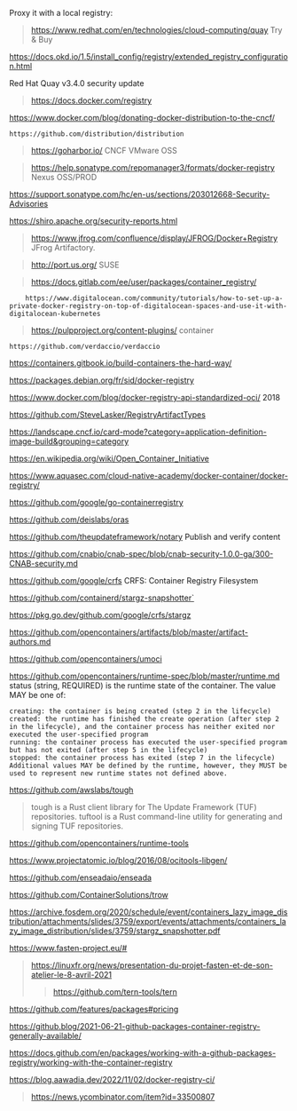 Proxy it with a local registry:

> https://www.redhat.com/en/technologies/cloud-computing/quay Try & Buy

  https://docs.okd.io/1.5/install_config/registry/extended_registry_configuration.html
  
  Red Hat Quay v3.4.0 security update
  
> https://docs.docker.com/registry

  https://www.docker.com/blog/donating-docker-distribution-to-the-cncf/
  
    https://github.com/distribution/distribution

> https://goharbor.io/ CNCF VMware OSS


> https://help.sonatype.com/repomanager3/formats/docker-registry Nexus OSS/PROD

  https://support.sonatype.com/hc/en-us/sections/203012668-Security-Advisories

  https://shiro.apache.org/security-reports.html

> https://www.jfrog.com/confluence/display/JFROG/Docker+Registry JFrog Artifactory.

> http://port.us.org/ SUSE

> https://docs.gitlab.com/ee/user/packages/container_registry/

        https://www.digitalocean.com/community/tutorials/how-to-set-up-a-private-docker-registry-on-top-of-digitalocean-spaces-and-use-it-with-digitalocean-kubernetes

> https://pulpproject.org/content-plugins/ container
  
    https://github.com/verdaccio/verdaccio


https://containers.gitbook.io/build-containers-the-hard-way/


https://packages.debian.org/fr/sid/docker-registry


https://www.docker.com/blog/docker-registry-api-standardized-oci/ 2018

https://github.com/SteveLasker/RegistryArtifactTypes


https://landscape.cncf.io/card-mode?category=application-definition-image-build&grouping=category

https://en.wikipedia.org/wiki/Open_Container_Initiative

https://www.aquasec.com/cloud-native-academy/docker-container/docker-registry/


https://github.com/google/go-containerregistry

https://github.com/deislabs/oras

https://github.com/theupdateframework/notary Publish and verify content

https://github.com/cnabio/cnab-spec/blob/cnab-security-1.0.0-ga/300-CNAB-security.md

https://github.com/google/crfs CRFS: Container Registry Filesystem

https://github.com/containerd/stargz-snapshotter`

https://pkg.go.dev/github.com/google/crfs/stargz

https://github.com/opencontainers/artifacts/blob/master/artifact-authors.md

https://github.com/opencontainers/umoci

https://github.com/opencontainers/runtime-spec/blob/master/runtime.md
status (string, REQUIRED) is the runtime state of the container. The value MAY be one of:

    creating: the container is being created (step 2 in the lifecycle)
    created: the runtime has finished the create operation (after step 2 in the lifecycle), and the container process has neither exited nor executed the user-specified program
    running: the container process has executed the user-specified program but has not exited (after step 5 in the lifecycle)
    stopped: the container process has exited (step 7 in the lifecycle)
    Additional values MAY be defined by the runtime, however, they MUST be used to represent new runtime states not defined above.

https://github.com/awslabs/tough
> tough is a Rust client library for The Update Framework (TUF) repositories.
> tuftool is a Rust command-line utility for generating and signing TUF repositories.

https://github.com/opencontainers/runtime-tools

https://www.projectatomic.io/blog/2016/08/ocitools-libgen/

https://github.com/enseadaio/enseada

https://github.com/ContainerSolutions/trow

https://archive.fosdem.org/2020/schedule/event/containers_lazy_image_distribution/attachments/slides/3759/export/events/attachments/containers_lazy_image_distribution/slides/3759/stargz_snapshotter.pdf

https://www.fasten-project.eu/#
> https://linuxfr.org/news/presentation-du-projet-fasten-et-de-son-atelier-le-8-avril-2021
> > https://github.com/tern-tools/tern

https://github.com/features/packages#pricing

https://github.blog/2021-06-21-github-packages-container-registry-generally-available/

https://docs.github.com/en/packages/working-with-a-github-packages-registry/working-with-the-container-registry

https://blog.aawadia.dev/2022/11/02/docker-registry-ci/
> https://news.ycombinator.com/item?id=33500807